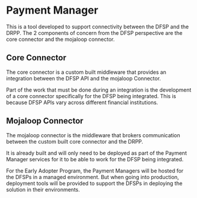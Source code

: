 # Payment Manager
This is a tool developed to support connectivity between the DFSP and the DRPP. The 2 components of concern from the DFSP perspective are the core connector and the mojaloop connector.

## Core Connector
The core connector is a custom built middleware that provides an integration between the DFSP API and the mojaloop Connector. 

Part of the work that must be done during an integration is the development of a core connector specifically for the DFSP being integrated. This is because DFSP APIs vary across different financial institutions.

## Mojaloop Connector
The mojaloop connector is the middleware that brokers communication between the custom built core connector and the DRPP.

It is already built and will only need to be deployed as part of the Payment Manager services for it to be able to work for the DFSP being integrated.


For the Early Adopter Program, the Payment Managers will be hosted for the DFSPs in a managed environment. But when going into production, deployment tools will be provided to support the DFSPs in deploying the solution in their environments.
